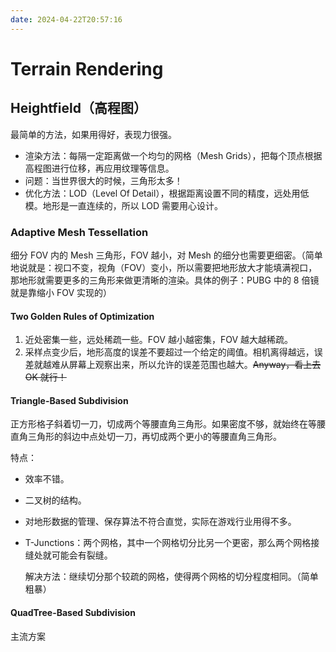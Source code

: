 ```yaml
---
date: 2024-04-22T20:57:16
---
```


# Terrain Rendering

## Heightfield（高程图）

最简单的方法，如果用得好，表现力很强。

- 渲染方法：每隔一定距离做一个均匀的网格（Mesh Grids），把每个顶点根据高程图进行位移，再应用纹理等信息。
- 问题：当世界很大的时候，三角形太多！
- 优化方法：LOD（Level Of Detail），根据距离设置不同的精度，远处用低模。地形是一直连续的，所以 LOD 需要用心设计。

### Adaptive Mesh Tessellation

细分 FOV 内的 Mesh 三角形，FOV 越小，对 Mesh 的细分也需要更细密。（简单地说就是：视口不变，视角（FOV）变小，所以需要把地形放大才能填满视口，那地形就需要更多的三角形来做更清晰的渲染。具体的例子：PUBG 中的 8 倍镜就是靠缩小 FOV 实现的）

#### Two Golden Rules of Optimization

1. 近处密集一些，远处稀疏一些。FOV 越小越密集，FOV 越大越稀疏。
2. 采样点变少后，地形高度的误差不要超过一个给定的阈值。相机离得越远，误差就越难从屏幕上观察出来，所以允许的误差范围也越大。~~Anyway，看上去 OK 就行！~~

#### Triangle-Based Subdivision

正方形格子斜着切一刀，切成两个等腰直角三角形。如果密度不够，就始终在等腰直角三角形的斜边中点处切一刀，再切成两个更小的等腰直角三角形。

特点：

- 效率不错。
- 二叉树的结构。
- 对地形数据的管理、保存算法不符合直觉，实际在游戏行业用得不多。
- T-Junctions：两个网格，其中一个网格切分比另一个更密，那么两个网格接缝处就可能会有裂缝。

    解决方法：继续切分那个较疏的网格，使得两个网格的切分程度相同。（简单粗暴）

#### QuadTree-Based Subdivision

主流方案
